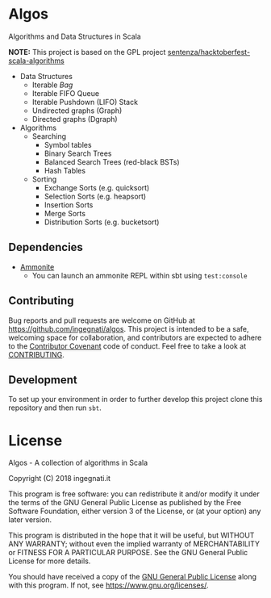 # Algos
Algorithms and Data Structures in Scala

**NOTE:** This project is based on the GPL project [sentenza/hacktoberfest-scala-algorithms][hacktoberfest]

- Data Structures
  - Iterable _Bag_
  - Iterable FIFO Queue
  - Iterable Pushdown (LIFO) Stack
  - Undirected graphs (Graph)
  - Directed graphs (Dgraph)  
- Algorithms
  - Searching
    - Symbol tables
    - Binary Search Trees
    - Balanced Search Trees (red-black BSTs)
    - Hash Tables
  - Sorting
    - Exchange Sorts (e.g. quicksort)
    - Selection Sorts (e.g. heapsort)
    - Insertion Sorts
    - Merge Sorts
    - Distribution Sorts (e.g. bucketsort)
    
## Dependencies

- [Ammonite](http://ammonite.io)
  - You can launch an ammonite REPL within sbt using `test:console`
  
## Contributing

Bug reports and pull requests are welcome on GitHub at
<https://github.com/ingegnati/algos>. This project is intended to be a safe,
welcoming space for collaboration, and contributors are expected to adhere to
the [Contributor Covenant](http://contributor-covenant.org) code of conduct.
Feel free to take a look at [CONTRIBUTING](CONTRIBUTING.md).

## Development

To set up your environment in order to further develop this project
clone this repository and then run `sbt`.

# License

Algos - A collection of algorithms in Scala

Copyright (C) 2018  ingegnati.it

This program is free software: you can redistribute it and/or modify
it under the terms of the GNU General Public License as published by
the Free Software Foundation, either version 3 of the License, or
(at your option) any later version.

This program is distributed in the hope that it will be useful,
but WITHOUT ANY WARRANTY; without even the implied warranty of
MERCHANTABILITY or FITNESS FOR A PARTICULAR PURPOSE.  See the
GNU General Public License for more details.

You should have received a copy of the [GNU General Public License](LICENSE)
along with this program. If not, see <https://www.gnu.org/licenses/>.

[hacktoberfest]: https://github.com/sentenza/hacktoberfest-scala-algorithms

